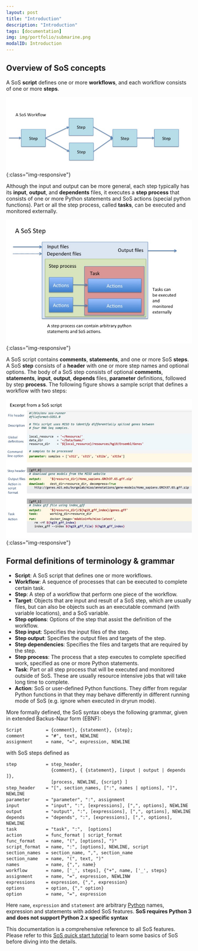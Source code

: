 ```yaml
---
layout: post
title: "Introduction"
description: "Introduction"
tags: [documentation]
img: img/portfolio/submarine.png
modalID: Introduction
---
```



## Overview of SoS concepts

A SoS **script** defines one or more **workflows**, and each workflow consists of one or more **steps**. 

![workflow](/media/workflow.png){:class="img-responsive"}

Although the input and output can be more general, each step typically has its **input**, **output**, and **dependents** files, it executes a **step process** that consists of one or more Python statements and SoS actions (special python functions). Part or all the step process, called **tasks**, can be executed and monitored externally.

![sos_step](/media/sos_step.png){:class="img-responsive"}

A SoS script contains **comments**, **statements**, and one or more SoS **steps**. A SoS **step** consists of a **header**
with one or more step names and optional options. The body of a SoS step consists of optional **comments**, 
**statements**, **input**, **output**, **depends** files, **parameter** definitions, followed by step **process**. The following figure 
shows a sample script that defines a workflow with two steps:

![sample_script](/media/sample_script.jpg){:class="img-responsive"}

## Formal definitions of terminology & grammar

* **Script**: A SoS script that defines one or more workflows.
* **Workflow**: A sequence of processes that can be executed to complete certain task.
* **Step**: A step of a workflow that perform one piece of the workflow.
* **Target**: Objects that are input and result of a SoS step, which are usually files, but can also be objects such as an executable command (with variable locations), and a SoS variable.
* **Step options**: Options of the step that assist the definition of the workflow.
* **Step input**: Specifies the input files of the step.
* **Step output**: Specifies the output files and targets of the step.
* **Step dependencies**: Specifies the files and targets that are required by the step.
* **Step process**: The process that a step executes to complete specified work, specified as one or more Python statements. 
* **Task**: Part or all step process that will be executed and monitored outside of SoS. These are usually resource intensive jobs that will take long time to complete.
* **Action**: SoS or user-defined Python functions. They differ from regular Python functions in that they may behave differently in different running mode of SoS (e.g. ignore when executed in dryrun mode).


More formally defined, the SoS syntax obeys the following grammar, given in extended Backus-Naur form (EBNF):

```
Script         = {comment}, {statement}, {step};
comment        = "#", text, NEWLINE
assignment     = name, "=", expression, NEWLINE
```

with SoS steps defined as

```
step           = step_header,
                 {comment}, { {statement}, [input | output | depends ]},
                 [process, NEWLINE, {script} ]
step_header    = "[", section_names, [":", names | options], "]", NEWLINE
parameter      = "parameter", ":", assignment
input          = "input", ":", [expressions], [",", options], NEWLINE
output         = "output", ":", [expressions], [",", options], NEWLINE
depends        = "depends", ":", [expressions], [",", options], NEWLINE
task           = "task", ":",  [options]
action         = func_format | script_format
func_format    = name, "(", [options], ")"
script_format  = name, ":", [options], NEWLINE, script 
section_names  = section_name, ",", section_name
section_name   = name, "(", text, ")"
names          = name, {",", name}
workflow       = name, ['_', steps], {"+", name, ['_', steps}
assignment     = name, "=", expression, NEWLINW
expressions    = expression, {",", expression}
options        = option, {"," option}
option         = name, "=", expression
```

Here `name`, `expression` and `statement` are arbitrary [Python](http://www.python.org) names, expression and statements with added SoS features. **SoS requires Python 3 and does not support Python 2.x specific syntax**


This documentation is a comprehensive reference to all SoS features. Please refer to this [SoS quick start tutorial](https://github.com/BoPeng/SOS/wiki/1.-Quick-Start) to learn some basics of SoS before diving into the details.


